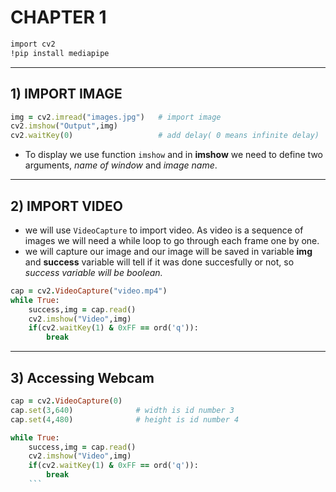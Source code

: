 # CHAPTER 1
```ruby
import cv2
!pip install mediapipe 
```
-----------------
##  1)  IMPORT IMAGE   
```ruby
img = cv2.imread("images.jpg")   # import image
cv2.imshow("Output",img)         
cv2.waitKey(0)                   # add delay( 0 means infinite delay)
```
- To display we use function `imshow` and in **imshow** we need to define two arguments, *name of window* and *image name*.
-----------------
##  2)  IMPORT VIDEO
- we will use `VideoCapture` to import video. As video is a sequence of images we will need a while loop to go through each frame one by one.
- we will capture our image and our image will be saved in variable **img** and **success** variable will tell if it was done succesfully or not, so *success variable will be boolean.* 
```ruby
cap = cv2.VideoCapture("video.mp4")   
while True:
    success,img = cap.read()
    cv2.imshow("Video",img)
    if(cv2.waitKey(1) & 0xFF == ord('q')):
        break
```
---------------------------
##  3)  Accessing Webcam 
```ruby
cap = cv2.VideoCapture(0)   
cap.set(3,640)              # width is id number 3
cap.set(4,480)              # height is id number 4

while True:
    success,img = cap.read()
    cv2.imshow("Video",img)
    if(cv2.waitKey(1) & 0xFF == ord('q')):
        break
    ```
